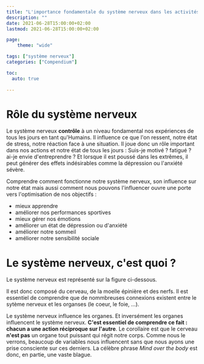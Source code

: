 ```yaml
---
title: "L'importance fondamentale du système nerveux dans les activités humaines"
description: ""
date: 2021-06-28T15:00:00+02:00
lastmod: 2021-06-28T15:00:00+02:00

page:
    theme: "wide"

tags: ["système nerveux"]
categories: ["Compendium"]

toc:
  auto: true
  
---
```


# Rôle du système nerveux
Le système nerveux **contrôle** à un niveau fondamental nos expériences de tous les jours en tant qu'Humains.
Il influence ce que l'on ressent, notre état de stress, notre réaction face à une situation. Il joue donc un rôle important dans nos actions et notre état de tous les jours : Suis-je motivé ? fatigué ? ai-je envie d'entreprendre ? Et lorsque il est poussé dans les extrêmes, il peut générer des effets indésirables comme la dépression ou l'anxiété sévère. 

Comprendre comment fonctionne notre système nerveux, son influence sur notre état mais aussi comment nous pouvons l'influencer ouvre une porte vers l'optimisation de nos objectifs : 
* mieux apprendre
* améliorer nos performances sportives
* mieux gérer nos émotions
* améliorer un état de dépression ou d'anxiété
* améliorer notre sommeil
* améliorer notre sensibilité sociale 

# Le système nerveux, c'est quoi ? 
Le système nerveux est représenté sur la figure ci-dessous.

<!-- ![systeme_nerveux_global_highlevel](systeme_nerveux_global_highlevel.png) -->

Il est donc composé du cerveau, de la moelle épinière et des nerfs. Il est essentiel de comprendre que de nommbreuses connexions existent entre le sytème nerveux et les organses (le coeur, le foie, ...).

Le système nerveux influence les organes. Et inversément les organes influencent le système nerveux. **C'est essentiel de comprendre ce fait : chacun a une action réciproque sur l'autre**. Le corollaire est que le cerveau **n'est pas** un organe tout puissant qui régit notre corps. Comme nous le verrons, beaucoup de variables nous influencent sans que nous ayons une prise consciente sur ces derniers. La célèbre phrase *Mind over the body* est donc, en partie, une vaste blague. 

